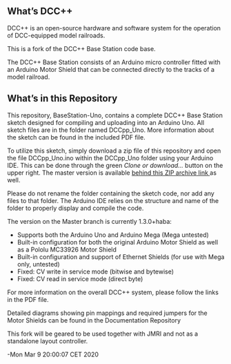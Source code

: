 What’s DCC++
------------

DCC++ is an open-source hardware and software system for the operation of DCC-equipped model railroads.

This is a fork of the DCC++ Base Station code base.

The DCC++ Base Station consists of an Arduino micro controller fitted with an Arduino Motor Shield that can be connected directly to the tracks of a model railroad.

What’s in this Repository
-------------------------

This repository, BaseStation-Uno, contains a complete DCC++ Base Station sketch designed for compiling and uploading into an Arduino Uno.  All sketch files are in the folder named DCCpp_Uno. More information about the sketch can be found in the included PDF file.

To utilize this sketch, simply download a zip file of this repository and open the file DCCpp_Uno.ino within the DCCpp_Uno folder using your Arduino IDE. This can be done through the green <em>Clone or download...</em> button on the upper right. The master version is available <A HREF="https://github.com/habazut/dcc-ardu/archive/master.zip"> behind this ZIP archive link </A> as well.

 Please do not rename the folder containing the sketch code, nor add any files to that folder.  The Arduino IDE relies on the structure and name of the folder to properly display and compile the code.

The version on the Master branch is currently 1.3.0+haba:

* Supports both the Arduino Uno and Arduino Mega (Mega untested)
* Built-in configuration for both the original Arduino Motor Shield as well as a Pololu MC33926 Motor Shield
* Built-in configuration and support of Ethernet Shields (for use with Mega only, untested)
* Fixed: CV write in service mode (bitwise and bytewise)
* Fixed: CV read in service mode (direct byte)

For more information on the overall DCC++ system, please follow the links in the PDF file.

Detailed diagrams showing pin mappings and required jumpers for the Motor Shields can be found in the Documentation Repository

This fork will be geared to be used together with JMRI and not as a standalone layout controller.

-Mon Mar  9 20:00:07 CET 2020



